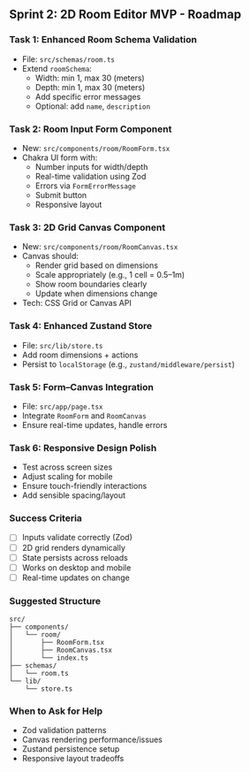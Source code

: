 ## Sprint 2: 2D Room Editor MVP - Roadmap

### Task 1: Enhanced Room Schema Validation
- File: `src/schemas/room.ts`
- Extend `roomSchema`:
  - Width: min 1, max 30 (meters)
  - Depth: min 1, max 30 (meters)
  - Add specific error messages
  - Optional: add `name`, `description`

### Task 2: Room Input Form Component
- New: `src/components/room/RoomForm.tsx`
- Chakra UI form with:
  - Number inputs for width/depth
  - Real-time validation using Zod
  - Errors via `FormErrorMessage`
  - Submit button
  - Responsive layout

### Task 3: 2D Grid Canvas Component
- New: `src/components/room/RoomCanvas.tsx`
- Canvas should:
  - Render grid based on dimensions
  - Scale appropriately (e.g., 1 cell = 0.5–1m)
  - Show room boundaries clearly
  - Update when dimensions change
- Tech: CSS Grid or Canvas API

### Task 4: Enhanced Zustand Store
- File: `src/lib/store.ts`
- Add room dimensions + actions
- Persist to `localStorage` (e.g., `zustand/middleware/persist`)

### Task 5: Form–Canvas Integration
- File: `src/app/page.tsx`
- Integrate `RoomForm` and `RoomCanvas`
- Ensure real-time updates, handle errors

### Task 6: Responsive Design Polish
- Test across screen sizes
- Adjust scaling for mobile
- Ensure touch-friendly interactions
- Add sensible spacing/layout

### Success Criteria
- [ ] Inputs validate correctly (Zod)
- [ ] 2D grid renders dynamically
- [ ] State persists across reloads
- [ ] Works on desktop and mobile
- [ ] Real-time updates on change

### Suggested Structure
```
src/
├── components/
│   └── room/
│       ├── RoomForm.tsx
│       ├── RoomCanvas.tsx
│       └── index.ts
├── schemas/
│   └── room.ts
└── lib/
    └── store.ts
```

### When to Ask for Help
- Zod validation patterns
- Canvas rendering performance/issues
- Zustand persistence setup
- Responsive layout tradeoffs 